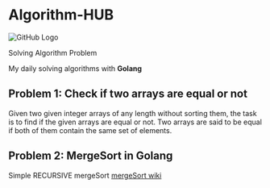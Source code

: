 # Algorithm-HUB
![GitHub Logo](https://raw.githubusercontent.com/Mhdaan/Algorithm-HUB/main/img/logo.png)

Solving Algorithm Problem

My daily solving algorithms with **Golang**
## Problem 1: Check if two arrays are equal or not
Given two given integer arrays of any length without sorting them, the task is to find if the given arrays are equal or not. Two arrays are said to be equal if both of them contain the same set of elements.
## Problem 2: MergeSort in Golang
Simple RECURSIVE mergeSort [mergeSort wiki](https://en.wikipedia.org/wiki/Merge_sort)